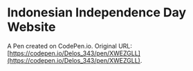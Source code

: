 # Indonesian Independence Day Website

A Pen created on CodePen.io. Original URL: [https://codepen.io/Delos_343/pen/XWEZGLL](https://codepen.io/Delos_343/pen/XWEZGLL).

